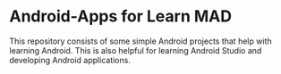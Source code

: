 # Android-Apps for Learn MAD
This repository consists of some simple Android projects that help with learning Android. This is also helpful for learning Android Studio and developing Android applications.

